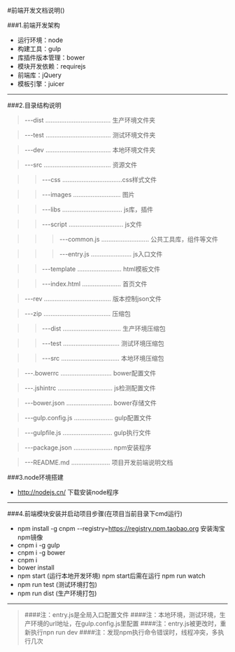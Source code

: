 #前端开发文档说明()

###1.前端开发架构
* 运行环境：node
* 构建工具：gulp
* 库插件版本管理：bower
* 模块开发依赖：requirejs
* 前端库：jQuery
* 模板引擎：juicer

***

###2.目录结构说明
>---dist ..................................... 生产环境文件夹

>---test ..................................... 测试环境文件夹

>---dev ..................................... 本地环境文件夹

>---src ...................................... 资源文件

>>---css ..................................css样式文件

>>---images ........................... 图片
 
>>---libs .................................. js库，插件

>>---script ............................... js文件

>>>---common.js ........................... 公共工具库，组件等文件

>>>---entry.js ....................... js入口文件

>>---template ......................... html模板文件

>>---index.html ...................... 首页文件

>---rev ...................................... 版本控制json文件

>---zip ...................................... 压缩包

>>---dist ................................. 生产环境压缩包

>>---test ................................ 测试环境压缩包

>>---src ................................. 本地环境压缩包

>---.bowerrc ............................. bower配置文件

>---.jshintrc ............................... js检测配置文件

>---bower.json .......................... bower存储文件

>---gulp.config.js ...................... gulp配置文件

>---gulpfile.js ............................ gulp执行文件

>---package.json ...................... npm安装程序

>---README.md ...................... 项目开发前端说明文档

###3.node环境搭建
* http://nodejs.cn/ 下载安装node程序

***

###4.前端模块安装并启动项目步骤(在项目当前目录下cmd运行)
* npm install -g cnpm --registry=https://registry.npm.taobao.org 安装淘宝npm镜像
* cnpm i -g gulp
* cnpm i -g bower
* cnpm i
* bower install
* npm start (运行本地开发环境) npm start后需在运行 npm run watch
* npm run test (测试环境打包)
* npm run dist (生产环境打包)

***

>####注：entry.js是全局入口配置文件
>####注：本地环境，测试环境，生产环境的url地址，在gulp.config.js里配置
>####注：entry.js被更改时，重新执行npn run dev
>####注：发现npm执行命令错误时，线程冲突，多执行几次
